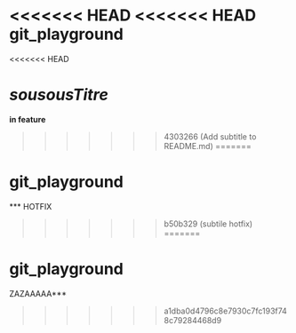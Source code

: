 <<<<<<< HEAD
<<<<<<< HEAD
git_playground
==============

<<<<<<< HEAD



*sousousTitre*
=======
**in feature**
>>>>>>> 4303266 (Add subtitle to README.md)
=======
# git_playground



*** HOTFIX
>>>>>>> b50b329 (subtile hotfix)
=======
# git_playground

ZAZAAAAA***
>>>>>>> a1dba0d4796c8e7930c7fc193f748c79284468d9
